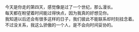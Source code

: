 今天是你走的第四天，感觉像是过了一个世纪，那么漫长。<br>
每天都在盼望着时间能过得快点，因为我真的好想见你。<br>
我知道以后还会有很多这样的日子，我们彼此不能联系却时刻挂念着。<br>
不过没关系，我这么骄傲的一个人，是不会向时间妥协的。
